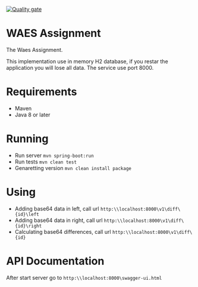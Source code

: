 [![Quality gate](https://sonarcloud.io/api/project_badges/quality_gate?project=MarcosPolverini_WAES_Assignment)](https://sonarcloud.io/dashboard?id=MarcosPolverini_WAES_Assignment)

# WAES Assignment
The Waes Assignment.

This implementation use in memory H2 database, if you restar the application you will lose all data.
The service use port 8000.

Requirements
======
* Maven
* Java 8 or later

Running
======
* Run server `mvn spring-boot:run`
* Run tests `mvn clean test`
* Genaretting version `mvn clean install package`

Using
======
* Adding base64 data in left, call url `http:\\localhost:8000\v1\diff\{id}\left`
* Adding base64 data in right, call url `http:\\localhost:8000\v1\diff\{id}\right`
* Calculating base64 differences, call url `http:\\localhost:8000\v1\diff\{id}`

API Documentation
======
After start server go to `http:\\localhost:8000\swagger-ui.html`

